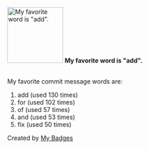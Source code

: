 <img src="https://my-badges.github.io/my-badges/favorite-word.png" alt="My favorite word is &quot;add&quot;." title="My favorite word is &quot;add&quot;." width="128">
<strong>My favorite word is &quot;add&quot;.</strong>
<br><br>

My favorite commit message words are:

1. add (used 130 times)
2. for (used 102 times)
3. of (used 57 times)
4. and (used 53 times)
5. fix (used 50 times)


Created by <a href="https://github.com/my-badges/my-badges">My Badges</a>